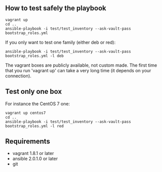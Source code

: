 ## How to test safely the playbook

    vagrant up
    cd ..
    ansible-playbook -i test/test_inventory --ask-vault-pass bootstrap_roles.yml

If you only want to test one family (either deb or red):

    ansible-playbook -i test/test_inventory --ask-vault-pass bootstrap_roles.yml -l deb

The vagrant boxes are publicly available, not custom made.
The first time that you run 'vagrant up' can take a very long time (it depends on your connection).

## Test only one box

For instance the CentOS 7 one:

    vagrant up centos7
    cd ..
    ansible-playbook -i test/test_inventory --ask-vault-pass bootstrap_roles.yml -l red

## Requirements
- vagrant 1.8.1 or later
- ansible 2.0.1.0 or later
- git
